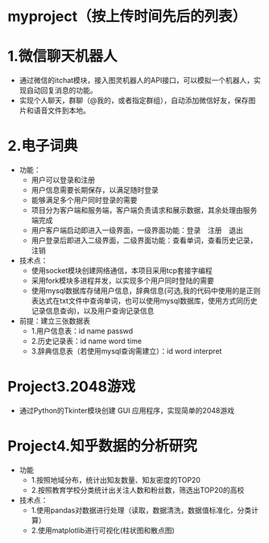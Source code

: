 # myproject（按上传时间先后的列表）
1.微信聊天机器人
=====================
  * 通过微信的itchat模块，接入图灵机器人的API接口，可以模拟一个机器人，实现自动回复消息的功能。
  * 实现个人聊天，群聊（@我的，或者指定群组），自动添加微信好友，保存图片和语音文件到本地。

2.电子词典
=====================
* 功能：
  * 用户可以登录和注册
  * 用户信息需要长期保存，以满足随时登录
  * 能够满足多个用户同时登录的需要
  * 项目分为客户端和服务端，客户端负责请求和展示数据，其余处理由服务端完成
  * 用户客户端启动即进入一级界面，一级界面功能：登录　注册　退出
  * 用户登录后即进入二级界面，二级界面功能：查看单词，查看历史记录，注销
* 技术点：
  * 使用socket模块创建网络通信，本项目采用tcp套接字编程
  * 采用fork模块多进程并发，以实现多个用户同时登陆的需要
  * 使用mysql数据库存储用户信息，辞典信息(可选,我的代码中使用的是正则表达式在txt文件中查询单词，也可以使用mysql数据库，使用方式同历史记录信息查询)，以及用户查询记录信息
* 前提：建立三张数据表
  * 1.用户信息表：id  name  passwd
  * 2.历史记录表：id  name  word  time
  * 3.辞典信息表（若使用mysql查询需建立）：id  word  interpret

Project3.2048游戏
=====================
* 通过Python的Tkinter模块创建 GUI 应用程序，实现简单的2048游戏

Project4.知乎数据的分析研究
===========================
* 功能
  * 1.按照地域分布，统计出知友数量、知友密度的TOP20
  * 2.按照教育学校分类统计出关注人数和粉丝数，筛选出TOP20的高校
* 技术点：
  * 1.使用pandas对数据进行处理（读取，数据清洗，数据值标准化，分类计算）
  * 2.使用matplotlib进行可视化(柱状图和散点图)
